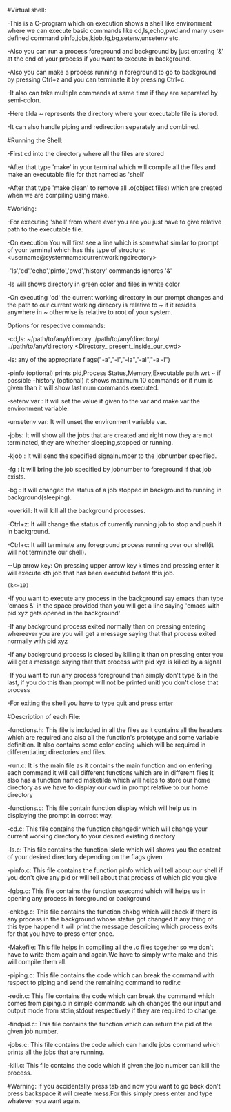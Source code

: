 #Virtual shell:

-This is a C-program which on execution shows a shell like environment where we can execute basic commands like cd,ls,echo,pwd and many user-defined command pinfo,jobs,kjob,fg,bg,setenv,unsetenv etc.

-Also you can run a process foreground and background by just entering '&' at the end of your process if you want to execute in background.

-Also you can make a process running in foreground to go to background by pressing Ctrl+z and you can terminate it by pressing Ctrl+c.

-It also can take multiple commands at same time if they are separated by semi-colon.

-Here tilda ~ represents the directory where your executable file is stored.

-It can also handle piping and redirection separately and combined.

#Running the Shell:

-First cd into the directory where all the files are stored

-After that type 'make' in your terminal which will compile all the files and make an executable file for that named as 'shell'

-After that type 'make clean' to remove all .o(object files) which are created when we are compiling using make.

#Working:

-For executing 'shell' from where ever you are you just have to give relative path to the executable file.

-On execution You will first see a line which is somewhat similar to prompt of your terminal which has this type of structure:
<username@systemname:currentworkingdirectory>

-'ls','cd','echo','pinfo','pwd','history' commands ignores '&'

-ls will shows directory in green color and files in white color

-On executing 'cd' the current working directory in our prompt changes and the path to our current working direcory is relative to ~ if it resides anywhere in ~ otherwise is relative to root of your system.

Options for respective commands:

-cd,ls:  ~/path/to/any/direcory ./path/to/any/directory/ ../path/to/any/directory <Directory_	present_inside_our_cwd>

-ls:	any of the appropriate flags("-a","-l","-la","-al","-a -l")

-pinfo <pid> (optional)
	prints pid,Process Status,Memory,Executable path wrt ~ if possible
-history <num> (optional)
	it shows maximum 10 commands or if num is given than it will show last num commands executed.

-setenv var <value>:
	It will set the value if given to the var and make var the environment variable.

-unsetenv var:
	It will unset the environment variable var.

-jobs:
	It will show all the jobs that are created and right now they are not terminated, they are whether sleeping,stopped or running.

-kjob <jobnumber> <signalnumber>:
	It will send the specified signalnumber to the jobnumber specified.

-fg <jobnumber>:
	It will bring the job specified by jobnumber to foreground if that job exists.

-bg <jobnumber>:
	It will changed the status of a job stopped in background to running in background(sleeping).

-overkill:
	It will kill all the background processes.

-Ctrl+z:
	It will change the status of currently running job to stop and push it in background.

-Ctrl+c:
	It will terminate any foreground process running over our shell(it will not terminate our shell).

--Up arrow key:
	On pressing upper arrow key k times and pressing enter it will execute kth job that has been executed before this job.

	(k<=10)

-If you want to execute any process in the background say emacs than type 'emacs &' in the space provided than you will get a line saying 'emacs with pid xyz gets opened in the background'

-If any background process exited normally than on pressing entering whereever you are you will get a message saying that that process exited normally with pid xyz

-If any background process is closed by killing it than on pressing enter you will get a message saying that that process with pid xyz is killed by a signal

-If you want to run any process foreground than simply don't type & in the last, if you do this than prompt will not be printed unitl you don't close that process

-For exiting the shell you have to type quit and press enter

#Description of each File:

-functions.h:
	This file is included in all the files as it contains all the headers which are required and also all the function's prototype and some variable definition.
	It also contains some color coding which will be required in differentiating directories and files.

-run.c:
	It is the main file as it contains the main function and on entering each command it will call different functions which are in different files
	It also has a function named maketilda which will helps to store our home directory as we have to display our cwd in prompt relative to our home directory

-functions.c:
	This file contain function display which will help us in displaying the prompt in correct way.

-cd.c:
	This file contains the function changedir which will change your current working directory to your desired existing directory

-ls.c:
	This file contains the function lskrle which will shows you the content of your desired directory depending on the flags given

-pinfo.c:
	This file contains the function pinfo which will tell about our shell if you don't give any pid or will tell about that process of which pid you give

-fgbg.c:
	This file contains the function execcmd which will helps us in opening any process in foreground or background

-chkbg.c:
	This file contains the function chkbg which will check if there is any process in the background whose status got changed If any thing of this type happend it will print the message describing which process exits for that you have to press enter once.
	
-Makefile:
	This file helps in compiling all the .c files together so we don't have to write them again and again.We have to simply write make and this will compile them all.

-piping.c:
	This file contains the code which can break the command with respect to piping and send the remaining command to redir.c

-redir.c:
	This file contains the code which can break the command which comes from piping.c in simple commands which changes the our input and output mode from stdin,stdout respectively if they are required to change.

-findpid.c:
	This file contains the function which can return the pid of the given job number.

-jobs.c:
	This file contains the code which can handle jobs command which prints all the jobs that are running.

-kill.c:
	This file contains the code which if given the job number can kill the process.

#Warning:
	If you accidentally press tab and now you want to go back don't press backspace it will create mess.For this simply press enter and type whatever you want again.
